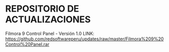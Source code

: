 # REPOSITORIO DE ACTUALIZACIONES
Filmora 9 Control Panel - Versión 1.0
LINK: https://github.com/redsoftwareperu/updates/raw/master/Filmora%209%20Control%20Panel.rar
